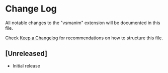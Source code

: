 # Change Log

All notable changes to the "vsmanim" extension will be documented in this file.

Check [Keep a Changelog](http://keepachangelog.com/) for recommendations on how to structure this file.

## [Unreleased]

- Initial release